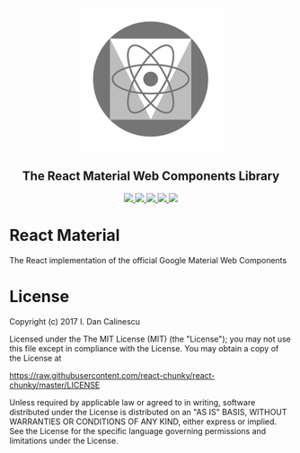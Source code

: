 <p align="center">
  <a href="https://github.com/react-material/react-material">
  <img height="256" src="https://raw.githubusercontent.com/react-material/react-material/master/logo.png">
  </a>
  <h2 align="center"> The React Material Web Components Library
</h2>

  <p align="center">
    <a href="https://github.com/react-material/react-material"> <img src="https://img.shields.io/badge/react--material-core-blue.svg"> </a>
    <a href="https://www.npmjs.com/package/reactmaterial"> <img src="https://img.shields.io/npm/v/reactmaterial.svg"> </a>
    <a href="https://travis-ci.org/react-material/react-material"> <img src="https://travis-ci.org/react-material/react-material.svg?branch=master"> </a>
    <a href="https://codeclimate.com/github/react-material/react-material"> <img src="https://codeclimate.com/github/react-material/react-material/badges/gpa.svg"> </a>
    <a href="https://codeclimate.com/github/react-material/react-material"> <img src="https://codeclimate.com/github/react-material/react-material/badges/coverage.svg"> </a>
  </p>

</p>

# React Material

The React implementation of the official Google Material Web Components

# License

Copyright (c) 2017 I. Dan Calinescu

 Licensed under the The MIT License (MIT) (the "License");
 you may not use this file except in compliance with the License.
 You may obtain a copy of the License at

 https://raw.githubusercontent.com/react-chunky/react-chunky/master/LICENSE

 Unless required by applicable law or agreed to in writing, software
 distributed under the License is distributed on an "AS IS" BASIS,
 WITHOUT WARRANTIES OR CONDITIONS OF ANY KIND, either express or implied.
 See the License for the specific language governing permissions and
 limitations under the License.
